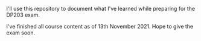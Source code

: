 I'll use this repository to document what I've learned while preparing for the DP203 exam. 

I've finished all course content as of 13th November 2021. Hope to give the exam soon. 